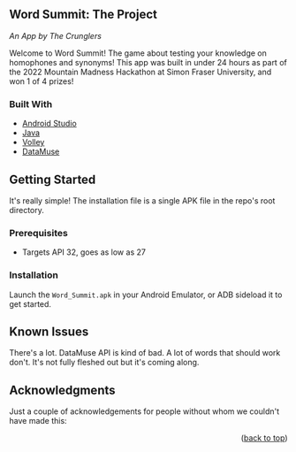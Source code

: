 <div id="top"></div>

<!-- ABOUT THE PROJECT -->
## Word Summit: The Project
_An App by The Crunglers_

Welcome to Word Summit! The game about testing your knowledge on homophones and synonyms! This app was built in under 24 hours as part of the 2022 Mountain Madness Hackathon at Simon Fraser University, and won 1 of 4 prizes!

### Built With

* [Android Studio](https://developer.android.com/studio)
* [Java](https://www.oracle.com/ca-en/java/)
* [Volley](https://google.github.io/volley/)
* [DataMuse](https://www.datamuse.com/api/)

<!-- GETTING STARTED -->
## Getting Started

It's really simple! The installation file is a single APK file in the repo's root directory.

### Prerequisites
* Targets API 32, goes as low as 27

### Installation

Launch the `Word_Summit.apk` in your Android Emulator, or ADB sideload it to get started.

## Known Issues

There's a lot. DataMuse API is kind of bad. A lot of words that should work don't. It's not fully fleshed out but it's coming along.

<!-- ACKNOWLEDGMENTS -->
## Acknowledgments

Just a couple of acknowledgements for people without whom we couldn't have made this:

<p align="right">(<a href="#top">back to top</a>)</p>
